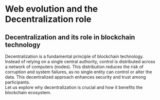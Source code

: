 # Web evolution and the Decentralization role

## Decentralization and its role in blockchain technology

Decentralization is a fundamental principle of blockchain technology. Instead of relying on a single central authority, control is distributed across a network of computers (nodes). This distribution reduces the risk of corruption and system failures, as no single entity can control or alter the data. This decentralized approach enhances security and trust among participants.  
Let us explore why decentralization is crucial and how it benefits the blockchain ecosystem.

